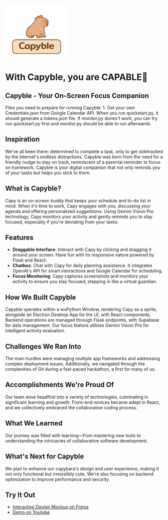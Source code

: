 <img src="Capyble.png" width="200">

# With Capyble, you are CAPABLE💪


## Capyble - Your On-Screen Focus Companion
Files you need to prepare for running Capyble: 1. Get your own Credentials.json from Google Calendar API. When you run quickstart.py, it should generate a tokens.json file. If monitor.py dones't work, you can try run quickstart.py first and monitor.py should be able to run afterwards.



## Inspiration

We've all been there: determined to complete a task, only to get sidetracked by the internet's endless distractions. Capyble was born from the need for a friendly nudge to stay on track, reminiscent of a parental reminder to focus on homework. Capyble is your digital companion that not only reminds you of your tasks but helps you stick to them.

## What is Capyble?

Capy is an on-screen buddy that keeps your schedule and to-do list in mind. When it's time to work, Capy engages with you, discussing your agenda and offering personalized suggestions. Using Gemini Vision Pro technology, Capy monitors your activity and gently reminds you to stay focused, especially if you're deviating from your tasks.

## Features

- **Draggable Interface**: Interact with Capy by clicking and dragging it around your screen. Have fun with its responsive nature powered by Flask and React.
- **Chatbox**: Chat with Capy for daily planning assistance. It integrates OpenAI's API for smart interactions and Google Calendar for scheduling.
- **Focus Monitoring**: Capy captures screenshots and monitors your activity to ensure you stay focused, stepping in like a virtual guardian.

## How We Built Capyble

Capyble operates within a wxPython Window, rendering Capy as a sprite, alongside an Electron Desktop App for the UI, with React components. Backend operations are managed through Flask endpoints, with Supabase for data management. Our focus feature utilizes Gemini Vision Pro for intelligent activity evaluation.

## Challenges We Ran Into

The main hurdles were managing multiple app frameworks and addressing complex deployment issues. Additionally, we navigated through the complexities of Git during a fast-paced hackathon, a first for many of us.

## Accomplishments We're Proud Of

Our team dove headfirst into a variety of technologies, culminating in significant learning and growth. Front-end novices became adept in React, and we collectively embraced the collaborative coding process.

## What We Learned

Our journey was filled with learning—from mastering new tools to understanding the intricacies of collaborative software development.

## What's Next for Capyble

We plan to enhance our capybara's design and user experience, making it not only functional but irresistibly cute. We're also focusing on backend optimization to improve performance and security.

## Try It Out

- [Interactive Design Mockup on Figma](https://www.figma.com/proto/0INER6v5kKAF8AVXlJuGaH/Capy?type=design&node-id=5-172&t=L3k4gcmnshkwqy7K-0&scaling=min-zoom&page-id=2%3A164&starting-point-node-id=5%3A172)
- [Demo on Youtube](https://youtu.be/wMT5xClvbP8)
